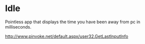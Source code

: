 # Idle
Pointless app that displays the time you have been away from pc in milliseconds.

http://www.pinvoke.net/default.aspx/user32.GetLastInputInfo
